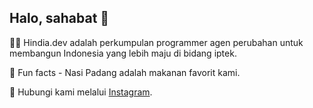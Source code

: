 ## Halo, sahabat 👋


🙋‍♀️ Hindia.dev adalah perkumpulan programmer agen perubahan untuk membangun Indonesia yang lebih maju di bidang iptek.

🍿 Fun facts - Nasi Padang adalah makanan favorit kami.

🧙 Hubungi kami melalui [Instagram](https://instagram.com/hindia.dev).
